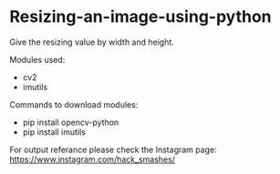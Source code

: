 # Resizing-an-image-using-python
Give the resizing value by width and height.

Modules used:
  - cv2
  - imutils

Commands to download modules:
  - pip install opencv-python
  - pip install imutils

For output referance please check the Instagram page: https://www.instagram.com/hack_smashes/
